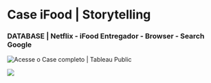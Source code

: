 # Case iFood | Storytelling
### DATABASE | Netflix - iFood Entregador - Browser - Search Google

![Acesse o Case completo | Tableau Public](https://public.tableau.com/app/profile/dem.trio.da.costa.fragoso/viz/CASE_IFOOD/DemtrioFragoso-CaseIfood)

![](https://github.com/demetriofragoso/Case--iFood--Storytelling/blob/main/Data%20Visualization.gif)

